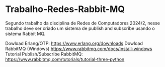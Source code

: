 # Trabalho-Redes-Rabbit-MQ
Segundo trabalho da disciplina de Redes de Computadores 2024/2, nesse trabalho deve ser criado um sistema de publish and subscribe usando o sistema Rabbit MQ.

Dowload Erlang/OTP: https://www.erlang.org/downloads
Dowload RabbitMQ (Windows) https://www.rabbitmq.com/docs/install-windows
Tutorial Publish/Subscribe RabbitMQ: https://www.rabbitmq.com/tutorials/tutorial-three-python